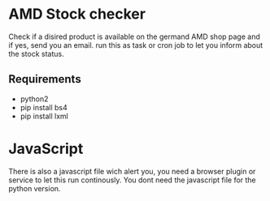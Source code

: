 # AMD Stock checker

Check if a disired product is available on the germand AMD shop page and if yes, send you an email. run this as task or cron job to let you inform about the stock status.

## Requirements
- python2
- pip install bs4
- pip install lxml

# JavaScript
There is also a javascript file wich alert you, you need a browser plugin or service to let this run continously.
You dont need the javascript file for the python version.
